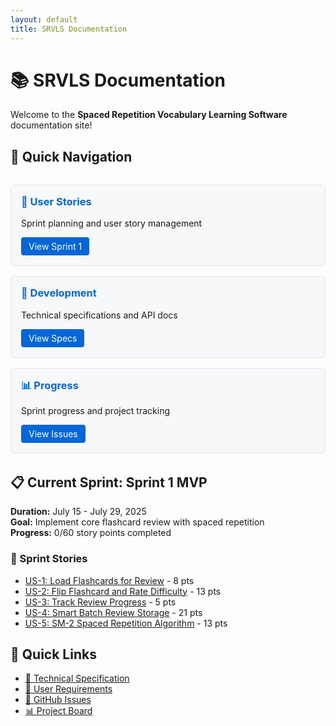 ```yaml
---
layout: default
title: SRVLS Documentation
---
```


# 📚 SRVLS Documentation

Welcome to the **Spaced Repetition Vocabulary Learning Software** documentation site!

## 🚀 Quick Navigation

<div class="nav-grid">
  <div class="nav-card">
    <h3>📝 User Stories</h3>
    <p>Sprint planning and user story management</p>
    <a href="user-stories/sprint-1/" class="btn">View Sprint 1</a>
  </div>
  
  <div class="nav-card">
    <h3>🔧 Development</h3>
    <p>Technical specifications and API docs</p>
    <a href="specifications/" class="btn">View Specs</a>
  </div>
  
  <div class="nav-card">
    <h3>📊 Progress</h3>
    <p>Sprint progress and project tracking</p>
    <a href="https://github.com/tiendainguyen/space-repitation/issues" class="btn">View Issues</a>
  </div>
</div>

## 📋 Current Sprint: Sprint 1 MVP

**Duration:** July 15 - July 29, 2025  
**Goal:** Implement core flashcard review with spaced repetition  
**Progress:** 0/60 story points completed

### 🎯 Sprint Stories
- [US-1: Load Flashcards for Review](user-stories/sprint-1/#user-story-1-load-flashcards-for-review) - 8 pts
- [US-2: Flip Flashcard and Rate Difficulty](user-stories/sprint-1/#user-story-2-flip-flashcard-and-rate-difficulty) - 13 pts  
- [US-3: Track Review Progress](user-stories/sprint-1/#user-story-3-track-review-progress-and-completion) - 5 pts
- [US-4: Smart Batch Review Storage](user-stories/sprint-1/#user-story-4-save-review-results-via-smart-batch) - 21 pts
- [US-5: SM-2 Spaced Repetition Algorithm](user-stories/sprint-1/#user-story-5-update-nextreviewdate-using-spaced-repetition-algorithm) - 13 pts

## 🔗 Quick Links

- [📖 Technical Specification](../technical_spec_v2.md)
- [📝 User Requirements](../urd_review_card_v1.md)
- [🔄 GitHub Issues](https://github.com/tiendainguyen/space-repitation/issues)
- [📊 Project Board](https://github.com/tiendainguyen/space-repitation/projects)

<style>
.nav-grid {
  display: grid;
  grid-template-columns: repeat(auto-fit, minmax(250px, 1fr));
  gap: 1rem;
  margin: 2rem 0;
}

.nav-card {
  border: 1px solid #e1e4e8;
  border-radius: 6px;
  padding: 1rem;
  background: #f6f8fa;
}

.nav-card h3 {
  margin-top: 0;
  color: #0366d6;
}

.btn {
  display: inline-block;
  padding: 0.375rem 0.75rem;
  background-color: #0366d6;
  color: white;
  text-decoration: none;
  border-radius: 4px;
  font-size: 0.875rem;
}

.btn:hover {
  background-color: #0256cc;
  color: white;
  text-decoration: none;
}
</style>
